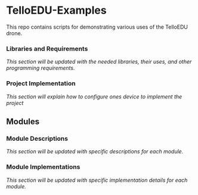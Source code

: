 # TelloEDU-Examples
This repo contains scripts for demonstrating various uses of the TelloEDU drone.

###  Libraries and Requirements
*This section will be updated with the needed libraries, their uses, and other programming requirements.*


### Project Implementation 
*This section will explain how to configure ones device to implement the project*

## Modules

### Module Descriptions
*This section will be updated with specific descriptions for each module.* 

### Module Implementations
*This section will be updated with specific implementation details for each module.*